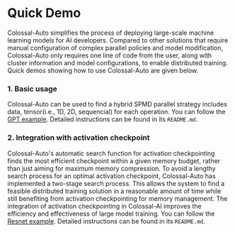 # Quick Demo

Colossal-Auto simplifies the process of deploying large-scale machine learning models for AI developers. Compared to other solutions that require manual configuration of complex parallel policies and model modification, Colossal-Auto only requires one line of code from the user, along with cluster information and model configurations, to enable distributed training. Quick demos showing how to use Colossal-Auto are given below.

### 1. Basic usage

Colossal-Auto can be used to find a hybrid SPMD parallel strategy includes data, tensor(i.e., 1D, 2D, sequencial) for each operation. You can follow the [GPT example](https://github.com/hpcaitech/ColossalAI/tree/main/examples/language/gpt/experiments/auto_parallel).
Detailed instructions can be found in its `README.md`.

### 2. Integration with activation checkpoint

Colossal-Auto's automatic search function for activation checkpointing finds the most efficient checkpoint within a given memory budget, rather than just aiming for maximum memory compression. To avoid a lengthy search process for an optimal activation checkpoint, Colossal-Auto has implemented a two-stage search process. This allows the system to find a feasible distributed training solution in a reasonable amount of time while still benefiting from activation checkpointing for memory management. The integration of activation checkpointing in Colossal-AI improves the efficiency and effectiveness of large model training. You can follow the [Resnet example](https://github.com/hpcaitech/ColossalAI/tree/main/examples/tutorial/auto_parallel).
Detailed instructions can be found in its `README.md`.
